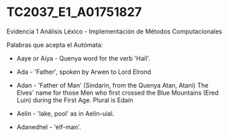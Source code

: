 # TC2037_E1_A01751827
Evidencia 1 Análisis Léxico - Implementación de Métodos Computacionales

Palabras que acepta el Autómata:
- Aaye or Aiya - Quenya word for the verb 'Hail'.

- Ada - 'Father', spoken by Arwen to Lord Elrond

- Adan - 'Father of Man' (Sindarin, from the Quenya Atan, Atani) The Elves' name for those Men who first crossed the Blue Mountains (Ered Luin) during the First Age. Plural is Edain

- Aelin - 'lake, pool' as in Aelin-uial.

- Adanedhel - 'elf-man'.
